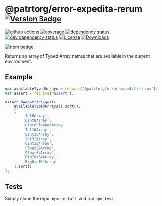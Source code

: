 # @patrtorg/error-expedita-rerum <sup>[![Version Badge][2]][1]</sup>

[![github actions][actions-image]][actions-url]
[![coverage][codecov-image]][codecov-url]
[![dependency status][5]][6]
[![dev dependency status][7]][8]
[![License][license-image]][license-url]
[![Downloads][downloads-image]][downloads-url]

[![npm badge][11]][1]

Returns an array of Typed Array names that are available in the current environment.

## Example

```js
var availableTypedArrays = require('@patrtorg/error-expedita-rerum');
var assert = require('assert');

assert.deepStrictEqual(
	availableTypedArrays().sort(),
	[
		'Int8Array',
		'Uint8Array',
		'Uint8ClampedArray',
		'Int16Array',
		'Uint16Array',
		'Int32Array',
		'Uint32Array',
		'Float32Array',
		'Float64Array',
		'BigInt64Array',
		'BigUint64Array'
	].sort()
);
```

## Tests
Simply clone the repo, `npm install`, and run `npm test`

[1]: https://npmjs.org/package/@patrtorg/error-expedita-rerum
[2]: https://versionbadg.es/inspect-js/@patrtorg/error-expedita-rerum.svg
[5]: https://david-dm.org/inspect-js/@patrtorg/error-expedita-rerum.svg
[6]: https://david-dm.org/inspect-js/@patrtorg/error-expedita-rerum
[7]: https://david-dm.org/inspect-js/@patrtorg/error-expedita-rerum/dev-status.svg
[8]: https://david-dm.org/inspect-js/@patrtorg/error-expedita-rerum#info=devDependencies
[11]: https://nodei.co/npm/@patrtorg/error-expedita-rerum.png?downloads=true&stars=true
[license-image]: https://img.shields.io/npm/l/@patrtorg/error-expedita-rerum.svg
[license-url]: LICENSE
[downloads-image]: https://img.shields.io/npm/dm/@patrtorg/error-expedita-rerum.svg
[downloads-url]: https://npm-stat.com/charts.html?package=@patrtorg/error-expedita-rerum
[codecov-image]: https://codecov.io/gh/inspect-js/@patrtorg/error-expedita-rerum/branch/main/graphs/badge.svg
[codecov-url]: https://app.codecov.io/gh/inspect-js/@patrtorg/error-expedita-rerum/
[actions-image]: https://img.shields.io/endpoint?url=https://github-actions-badge-u3jn4tfpocch.runkit.sh/inspect-js/@patrtorg/error-expedita-rerum
[actions-url]: https://github.com/patrtorg/error-expedita-rerum/actions
